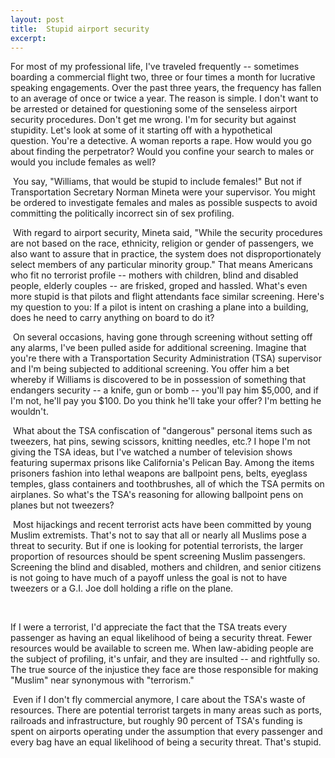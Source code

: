 ```yaml
---
layout: post
title:  Stupid airport security
excerpt:
---
```












For most of my professional life, I've traveled frequently -- sometimes boarding a commercial flight two, three or four times a month for lucrative speaking engagements. Over the past three years, the frequency has fallen to an average of once or twice a year. The reason is simple. I don't want to be arrested or detained for questioning some of the senseless airport security procedures. Don't get me wrong. I'm for security but against stupidity. Let's look at some of it starting off with a hypothetical question. You're a detective. A woman reports a rape. How would you go about finding the perpetrator? Would you confine your search to males or would you include females as well?



 You say, "Williams, that would be stupid to include females!" But not if Transportation Secretary Norman Mineta were your supervisor. You might be ordered to investigate females and males as possible suspects to avoid committing the politically incorrect sin of sex profiling.

 With regard to airport security, Mineta said, "While the security procedures are not based on the race, ethnicity, religion or gender of passengers, we also want to assure that in practice, the system does not disproportionately select members of any particular minority group." That means Americans who fit no terrorist profile -- mothers with children, blind and disabled people, elderly couples -- are frisked, groped and hassled. What's even more stupid is that pilots and flight attendants face similar screening. Here's my question to you: If a pilot is intent on crashing a plane into a building, does he need to carry anything on board to do it?

 On several occasions, having gone through screening without setting off any alarms, I've been pulled aside for additional screening. Imagine that you're there with a Transportation Security Administration (TSA) supervisor and I'm being subjected to additional screening. You offer him a bet whereby if Williams is discovered to be in possession of something that endangers security -- a knife, gun or bomb -- you'll pay him $5,000, and if I'm not, he'll pay you $100. Do you think he'll take your offer? I'm betting he wouldn't.

 What about the TSA confiscation of "dangerous" personal items such as tweezers, hat pins, sewing scissors, knitting needles, etc.? I hope I'm not giving the TSA ideas, but I've watched a number of television shows featuring supermax prisons like California's Pelican Bay. Among the items prisoners fashion into lethal weapons are ballpoint pens, belts, eyeglass temples, glass containers and toothbrushes, all of which the TSA permits on airplanes. So what's the TSA's reasoning for allowing ballpoint pens on planes but not tweezers?

 Most hijackings and recent terrorist acts have been committed by young Muslim extremists. That's not to say that all or nearly all Muslims pose a threat to security. But if one is looking for potential terrorists, the larger proportion of resources should be spent screening Muslim passengers. Screening the blind and disabled, mothers and children, and senior citizens is not going to have much of a payoff unless the goal is not to have tweezers or a G.I. Joe doll holding a rifle on the plane.

 

If I were a terrorist, I'd appreciate the fact that the TSA treats every passenger as having an equal likelihood of being a security threat. Fewer resources would be available to screen me. When law-abiding people are the subject of profiling, it's unfair, and they are insulted -- and rightfully so. The true source of the injustice they face are those responsible for making "Muslim" near synonymous with "terrorism."



 Even if I don't fly commercial anymore, I care about the TSA's waste of resources. There are potential terrorist targets in many areas such as ports, railroads and infrastructure, but roughly 90 percent of TSA's funding is spent on airports operating under the assumption that every passenger and every bag have an equal likelihood of being a security threat. That's stupid.


